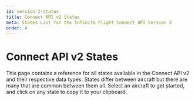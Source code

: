 ```yaml
---
id: version-2-states
title: Connect API v2 States
meta: States List for the Infinite Flight Connect API Version 2
order: 4
---
```


# Connect API v2 States

This page contains a reference for all states available in the Connect API v2 and their respective data types. States differ between aircraft but there are many that are common between them all. Select an aircraft to get started, and click on any state to copy it to your clipboard.

<connectStates />